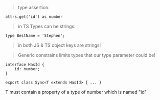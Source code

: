 > type assertion:

    attrs.get('id') as number 

> in TS Types can be strings:

    type BestName = 'Stephen';

> in both JS & TS object keys are strings!

> Generic constrains limits types that our type parameter could be!

    interface HasId {
        id: number;
    }

    export class Sync<T extends HasId> { ... }

T must contain a property of a type of number which is named "id"